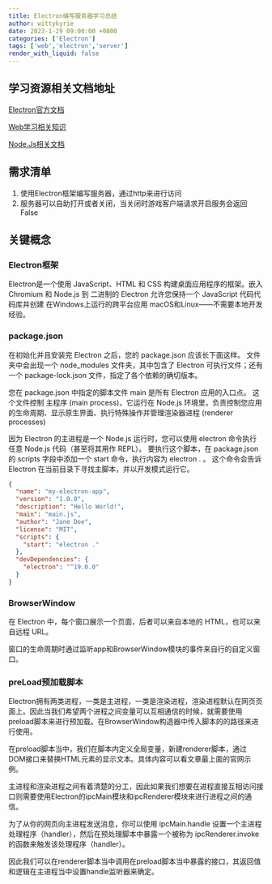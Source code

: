 ```yaml
---
title: Electron编写服务器学习总结
author: wittykyrie
date: 2023-1-29 09:00:00 +0800
categories: ['Electron']
tags: ['web','electron','server']
render_with_liquid: false
---
```


## 学习资源相关文档地址

[Electron官方文档](https://www.electronjs.org/zh/docs/latest/tutorial/tutorial-prerequisites)

[Web学习相关知识](https://developer.mozilla.org/zh-CN/docs/Learn)

[Node.Js相关文档](https://nodejs.dev/zh-cn/learn/)

## 需求清单

   1. 使用Electron框架编写服务器，通过http来进行访问
   2. 服务器可以自助打开或者关闭，当关闭时游戏客户端请求开启服务会返回False

## 关键概念

### Electron框架

Electron是一个使用 JavaScript、HTML 和 CSS 构建桌面应用程序的框架。嵌入 Chromium 和 Node.js 到 二进制的 Electron 允许您保持一个 JavaScript 代码代码库并创建 在Windows上运行的跨平台应用 macOS和Linux——不需要本地开发 经验。

### package.json

在初始化并且安装完 Electron 之后，您的 package.json 应该长下面这样。 文件夹中会出现一个 node_modules 文件夹，其中包含了 Electron 可执行文件；还有一个 package-lock.json 文件，指定了各个依赖的确切版本。

您在 package.json 中指定的脚本文件 main 是所有 Electron 应用的入口点。 这个文件控制 主程序 (main process)，它运行在 Node.js 环境里，负责控制您应用的生命周期、显示原生界面、执行特殊操作并管理渲染器进程 (renderer processes)

因为 Electron 的主进程是一个 Node.js 运行时，您可以使用 electron 命令执行任意 Node.js 代码（甚至将其用作 REPL）。 要执行这个脚本，在 package.json 的 scripts 字段中添加一个 start 命令，执行内容为 electron . 。 这个命令会告诉 Electron 在当前目录下寻找主脚本，并以开发模式运行它。

```json
{
  "name": "my-electron-app",
  "version": "1.0.0",
  "description": "Hello World!",
  "main": "main.js",
  "author": "Jane Doe",
  "license": "MIT",
  "scripts": {
    "start": "electron ."
  },
  "devDependencies": {
    "electron": "^19.0.0"
  }
}
```

### BrowserWindow

在 Electron 中，每个窗口展示一个页面，后者可以来自本地的 HTML，也可以来自远程 URL。

窗口的生命周期时通过监听app和BrowserWindow模块的事件来自行的自定义窗口。

### preLoad预加载脚本

Electron拥有两类进程，一类是主进程，一类是渲染进程，渲染进程默认在网页页面上。因此当我们希望两个进程之间变量可以互相通信的时候，就需要使用preload脚本来进行预加载。在BrowserWindow构造器中传入脚本的的路径来进行使用。

在preload脚本当中，我们在脚本内定义全局变量，新建renderer脚本，通过DOM接口来替换HTML元素的显示文本。具体内容可以看文章最上面的官网示例。

主进程和渲染进程之间有着清楚的分工，因此如果我们想要在进程直接互相访问接口则需要使用Electron的ipcMain模块和ipcRenderer模块来进行进程之间的通信。

为了从你的网页向主进程发送消息，你可以使用 ipcMain.handle 设置一个主进程处理程序（handler），然后在预处理脚本中暴露一个被称为 ipcRenderer.invoke 的函数来触发该处理程序（handler）。

因此我们可以在renderer脚本当中调用在preload脚本当中暴露的接口，其返回值和逻辑在主进程当中设置handle监听器来确定。


